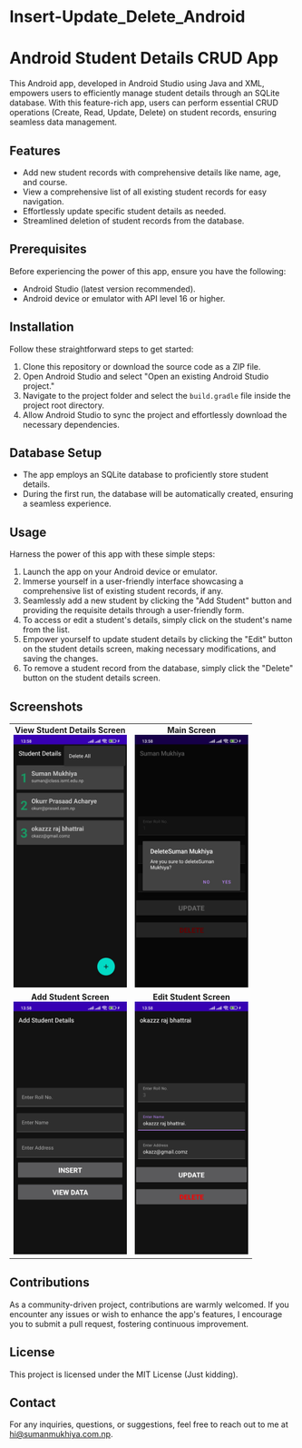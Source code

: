 # Insert-Update_Delete_Android
# Android Student Details CRUD App

This Android app, developed in Android Studio using Java and XML, empowers users to efficiently manage student details through an SQLite database. With this feature-rich app, users can perform essential CRUD operations (Create, Read, Update, Delete) on student records, ensuring seamless data management.

## Features
- Add new student records with comprehensive details like name, age, and course.
- View a comprehensive list of all existing student records for easy navigation.
- Effortlessly update specific student details as needed.
- Streamlined deletion of student records from the database.

## Prerequisites
Before experiencing the power of this app, ensure you have the following:
- Android Studio (latest version recommended).
- Android device or emulator with API level 16 or higher.

## Installation
Follow these straightforward steps to get started:
1. Clone this repository or download the source code as a ZIP file.
2. Open Android Studio and select "Open an existing Android Studio project."
3. Navigate to the project folder and select the `build.gradle` file inside the project root directory.
4. Allow Android Studio to sync the project and effortlessly download the necessary dependencies.

## Database Setup
- The app employs an SQLite database to proficiently store student details. 
- During the first run, the database will be automatically created, ensuring a seamless experience.

## Usage
Harness the power of this app with these simple steps:
1. Launch the app on your Android device or emulator.
2. Immerse yourself in a user-friendly interface showcasing a comprehensive list of existing student records, if any.
3. Seamlessly add a new student by clicking the "Add Student" button and providing the requisite details through a user-friendly form.
4. To access or edit a student's details, simply click on the student's name from the list.
5. Empower yourself to update student details by clicking the "Edit" button on the student details screen, making necessary modifications, and saving the changes.
6. To remove a student record from the database, simply click the "Delete" button on the student details screen.

## Screenshots

<table>
  <tr>
    <td align="center">
      <b>View Student Details Screen</b>
      <br>
      <img src="https://github.com/ISMT-Coders/Insert-Update_Delete_Android/blob/main/view.jpg" width="200">
    </td>
    <td align="center">
      <b>Main Screen</b>
      <br>
      <img src="https://github.com/ISMT-Coders/Insert-Update_Delete_Android/blob/main/delete.jpg" width="200">
    </td>
  </tr>
  <tr>
    <td align="center">
      <b>Add Student Screen</b>
      <br>
      <img src="https://github.com/ISMT-Coders/Insert-Update_Delete_Android/blob/main/insert.jpg" width="200">
    </td>
    <td align="center">
      <b>Edit Student Screen</b>
      <br>
      <img src="https://github.com/ISMT-Coders/Insert-Update_Delete_Android/blob/main/update.jpg" width="200">
    </td>
  </tr>
</table>



## Contributions
As a community-driven project, contributions are warmly welcomed. If you encounter any issues or wish to enhance the app's features, I encourage you to submit a pull request, fostering continuous improvement.

## License
This project is licensed under the MIT License (Just kidding).

## Contact
For any inquiries, questions, or suggestions, feel free to reach out to me at hi@sumanmukhiya.com.np. 
